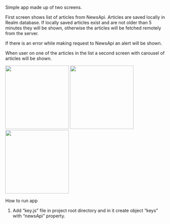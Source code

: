 Simple app made up of two screens.

First screen shows list of articles from NewsApi. Articles are saved locally in Realm database. If locally saved articles exist and are not older than 5 minutes they will be shown, otherwise the articles will be fetched remotely from the server.

If there is an error while making request to NewsApi an alert will be shown.

When user on one of the articles in the list a second screen with carousel of articles will be shown.

<div float="left">
  <img src="https://github.com/amirjanus/assets/blob/master/news-reader-mvvm/Screenshot_1593775155.png" width="200" />
  <img src="https://github.com/amirjanus/assets/blob/master/news-reader-mvvm/Screenshot_1593775338.png" width="200" />
  <img src="https://github.com/amirjanus/assets/blob/master/news-reader-mvvm/Screenshot_1593775198.png" width="200" />
</div>

How to run app

1. Add “key.js” file in project root directory and in it create object “keys” with “newsApi” property.

